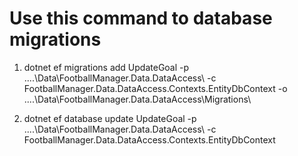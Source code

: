 # Use this command to database migrations
1. dotnet ef migrations add UpdateGoal -p ..\..\Data\FootballManager.Data.DataAccess\ -c FootballManager.Data.DataAccess.Contexts.EntityDbContext -o ..\..\Data\FootballManager.Data.DataAccess\Migrations\

2. dotnet ef database update UpdateGoal -p ..\..\Data\FootballManager.Data.DataAccess\ -c FootballManager.Data.DataAccess.Contexts.EntityDbContext